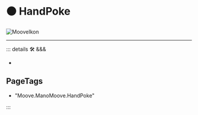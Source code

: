 # 🟠 <mooves>HandPoke</mooves>

![MooveIkon](/Moove/Moove_Ikon.png)

---

<!-- =================================================== -->
<!-- =================================================== -->
<!-- =================================================== -->
<!-- =================================================== -->
<!-- =================================================== -->
::: details 🛠 <dev>&&&</dev>

-

<h2>PageTags</h2>

- "Moove.ManoMoove.HandPoke"

:::
